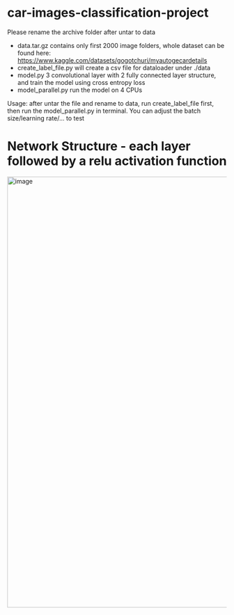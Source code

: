 # car-images-classification-project

Please rename the archive folder after untar to data

- data.tar.gz contains only first 2000 image folders, whole dataset can be found here: https://www.kaggle.com/datasets/gogotchuri/myautogecardetails
- create_label_file.py will create a csv file for dataloader under ./data
- model.py 3 convolutional layer with 2 fully connected layer structure, and train the model using cross entropy loss
- model_parallel.py run the model on 4 CPUs

Usage:
  after untar the file and rename to data, run create_label_file first, then run the model_parallel.py in terminal. You can adjust the batch size/learning rate/... to test


# Network Structure - each layer followed by a relu activation function
<img width="991" alt="image" src="https://github.com/ryf0810/car-images-classification-project/assets/106381479/8cbbc174-32ae-4db7-b94c-5a7ee13bff60">
